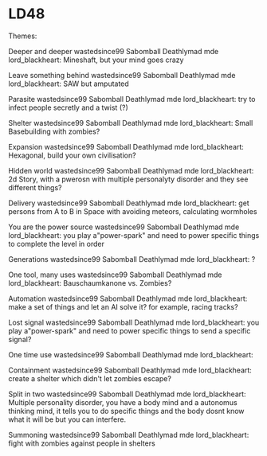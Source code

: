 # LD48
Themes:

Deeper and deeper
wastedsince99
Sabomball
Deathlymad
mde
lord_blackheart: Mineshaft, but your mind goes crazy

Leave something behind
wastedsince99
Sabomball
Deathlymad
mde
lord_blackheart: SAW but amputated

Parasite
wastedsince99
Sabomball
Deathlymad
mde
lord_blackheart: try to infect people secretly and a twist (?)

Shelter
wastedsince99
Sabomball
Deathlymad
mde
lord_blackheart: Small Basebuilding with zombies?

Expansion
wastedsince99
Sabomball
Deathlymad
mde
lord_blackheart: Hexagonal, build your own civilisation?

Hidden world
wastedsince99
Sabomball
Deathlymad
mde
lord_blackheart: 2d Story, with a pwerosn with multiple personalyty disorder and they see different things?

Delivery
wastedsince99
Sabomball
Deathlymad
mde
lord_blackheart: get persons from A to B in Space with avoiding meteors, calculating wormholes

You are the power source
wastedsince99
Sabomball
Deathlymad
mde
lord_blackheart: you play a"power-spark" and need to power specific things to complete the level in order

Generations
wastedsince99
Sabomball
Deathlymad
mde
lord_blackheart: ?

One tool, many uses
wastedsince99
Sabomball
Deathlymad
mde
lord_blackheart: Bauschaumkanone vs. Zombies?

Automation
wastedsince99
Sabomball
Deathlymad
mde
lord_blackheart: make a set of things and let an AI solve it? for example, racing tracks?

Lost signal
wastedsince99
Sabomball
Deathlymad
mde
lord_blackheart: you play a"power-spark" and need to power specific things to send a specific signal?

One time use
wastedsince99
Sabomball
Deathlymad
mde
lord_blackheart: 

Containment
wastedsince99
Sabomball
Deathlymad
mde
lord_blackheart: create a shelter which didn't let zombies escape?

Split in two
wastedsince99
Sabomball
Deathlymad
mde
lord_blackheart: Multiple personality disorder, you have a body mind and a autonomus thinking mind, it tells you to do specific things and the body dosnt know what it will be but you can interfere.

Summoning
wastedsince99
Sabomball
Deathlymad
mde
lord_blackheart: fight with zombies against people in shelters
